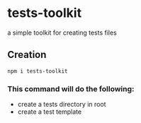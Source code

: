 # tests-toolkit
a simple toolkit for creating tests files

Creation
------------

    npm i tests-toolkit
    
### This command will do the following:
- create a tests directory in root
- create a test template
